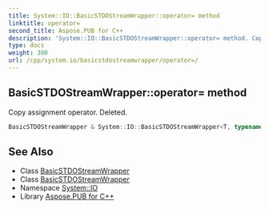 ```yaml
---
title: System::IO::BasicSTDOStreamWrapper::operator= method
linktitle: operator=
second_title: Aspose.PUB for C++
description: 'System::IO::BasicSTDOStreamWrapper::operator= method. Copy assignment operator. Deleted in C++.'
type: docs
weight: 300
url: /cpp/system.io/basicstdostreamwrapper/operator=/
---
```

## BasicSTDOStreamWrapper::operator= method


Copy assignment operator. Deleted.

```cpp
BasicSTDOStreamWrapper & System::IO::BasicSTDOStreamWrapper<T, typename>::operator=(const BasicSTDOStreamWrapper &)=delete
```

## See Also

* Class [BasicSTDOStreamWrapper](../)
* Class [BasicSTDOStreamWrapper](../)
* Namespace [System::IO](../../)
* Library [Aspose.PUB for C++](../../../)
